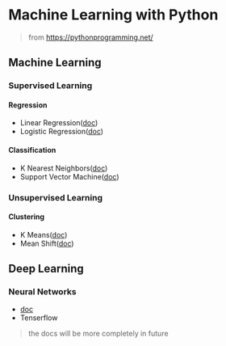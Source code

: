 # Machine Learning with Python

> from <https://pythonprogramming.net/>

## Machine Learning

### Supervised Learning

#### Regression

- Linear Regression([doc](/code/Regression/regression.md))
- Logistic Regression([doc](/code/Regression/regression.md))

#### Classification

- K Nearest Neighbors([doc](/code/KNN/knn.md))
- Support Vector Machine([doc](/code/SVM/svm.md))

### Unsupervised Learning

#### Clustering

- K Means([doc](/code/Clustering/clustering.md))
- Mean Shift([doc](/code/Clustering/clustering.md))

## Deep Learning

### Neural Networks

- [doc](/code/Deep-Learning/dl.md)
- Tenserflow

> the docs will be more completely in future
